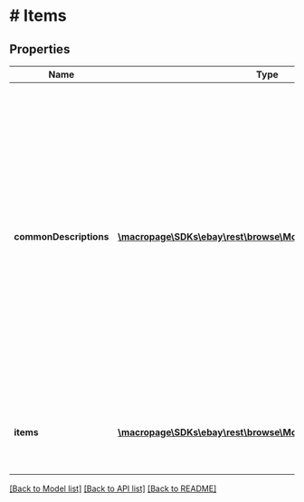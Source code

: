 # # Items

## Properties

Name | Type | Description | Notes
------------ | ------------- | ------------- | -------------
**commonDescriptions** | [**\macropage\SDKs\ebay\rest\browse\Model\CommonDescriptions[]**](CommonDescriptions.md) | An array of containers for a description and the item IDs of all the items that have this exact description. Often the item variations within an item group all have the same description. Instead of repeating this description in the item details of each item, an description that is shared by at one other item is returned in this container. If the description is unique, it is returned in the items.description field. | [optional] 
**items** | [**\macropage\SDKs\ebay\rest\browse\Model\Item[]**](Item.md) | An array of containers for all the item variations details, excluding the description. | [optional] 

[[Back to Model list]](../../README.md#documentation-for-models) [[Back to API list]](../../README.md#documentation-for-api-endpoints) [[Back to README]](../../README.md)


